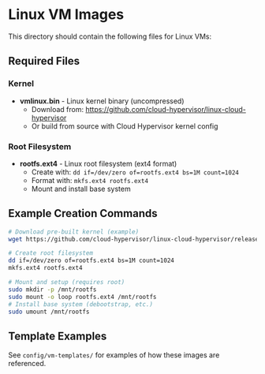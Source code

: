 # Linux VM Images

This directory should contain the following files for Linux VMs:

## Required Files

### Kernel
- **vmlinux.bin** - Linux kernel binary (uncompressed)
  - Download from: https://github.com/cloud-hypervisor/linux-cloud-hypervisor
  - Or build from source with Cloud Hypervisor kernel config

### Root Filesystem
- **rootfs.ext4** - Linux root filesystem (ext4 format)
  - Create with: `dd if=/dev/zero of=rootfs.ext4 bs=1M count=1024`
  - Format with: `mkfs.ext4 rootfs.ext4`
  - Mount and install base system

## Example Creation Commands

```bash
# Download pre-built kernel (example)
wget https://github.com/cloud-hypervisor/linux-cloud-hypervisor/releases/download/ch-v6.2/vmlinux.bin

# Create root filesystem
dd if=/dev/zero of=rootfs.ext4 bs=1M count=1024
mkfs.ext4 rootfs.ext4

# Mount and setup (requires root)
sudo mkdir -p /mnt/rootfs
sudo mount -o loop rootfs.ext4 /mnt/rootfs
# Install base system (debootstrap, etc.)
sudo umount /mnt/rootfs
```

## Template Examples

See `config/vm-templates/` for examples of how these images are referenced.
